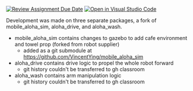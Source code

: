 [![Review Assignment Due Date](https://classroom.github.com/assets/deadline-readme-button-22041afd0340ce965d47ae6ef1cefeee28c7c493a6346c4f15d667ab976d596c.svg)](https://classroom.github.com/a/9Tc4oM5Z)
[![Open in Visual Studio Code](https://classroom.github.com/assets/open-in-vscode-2e0aaae1b6195c2367325f4f02e2d04e9abb55f0b24a779b69b11b9e10269abc.svg)](https://classroom.github.com/online_ide?assignment_repo_id=17545125&assignment_repo_type=AssignmentRepo)

Development was made on three separate packages, a fork of mobile_aloha_sim, aloha_drive, and aloha_wash. 

- mobile_aloha_sim contains changes to gazebo to add cafe environment and towel prop (forked from robot supplier)
	- added as a git submodule at https://github.com/VincentYing/mobile_aloha_sim
- aloha_drive contains drive logic to propel the whole robot forward
	- git history couldn't be transferred to gh classroom
- aloha_wash contains arm manipulation logic
	- git history couldn't be transferred to gh classroom
